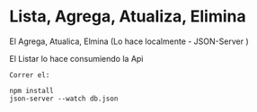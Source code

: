 # Lista, Agrega, Atualiza, Elimina

El Agrega, Atualica, Elmina (Lo hace localmente - JSON-Server )

El Listar lo hace consumiendo la Api


````      ¨¨
Correr el:

npm install
json-server --watch db.json
